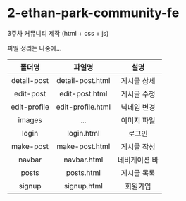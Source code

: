 # 2-ethan-park-community-fe

3주차 커뮤니티 제작 (html + css + js)

파일 정리는 나중에...

|폴더명|파일명|설명|
|:---:|:---:|:---:|
|detail-post|detail-post.html|게시글 상세|
|edit-post|edit-post.html|게시글 수정|
|edit-profile|edit-profile.html|닉네임 변경|
|images|...|이미지 파일|
|login|login.html|로그인|
|make-post|make-post.html|게시글 작성|
|navbar|navbar.html|네비게이션 바|
|posts|posts.html|게시글 목록|
|signup|signup.html|회원가입|

